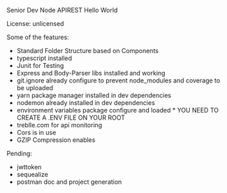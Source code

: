 Senior Dev Node APIREST Hello World

License: unlicensed

Some of the features:

* Standard Folder Structure based on Components
* typescript installed
* Junit for Testing
* Express and Body-Parser libs installed and working
* git.ignore already configure to prevent node_modules and coverage to be uploaded
* yarn package manager installed in dev dependencies
* nodemon already installed in dev dependencies
* environment variables  package configure and loaded * YOU NEED TO CREATE A .ENV FILE ON YOUR ROOT
* treblle.com for api monitoring
* Cors is in use
* GZIP Compression enables



Pending:
* jwttoken
* sequealize
* postman doc and project generation
